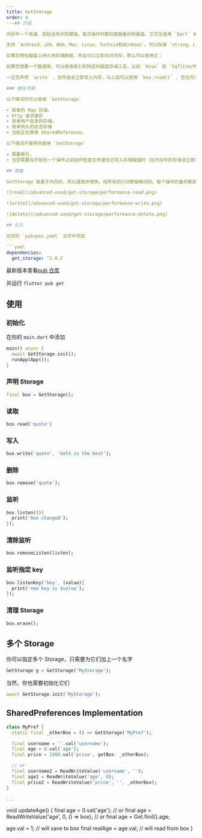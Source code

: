 ```yaml
---
title: GetStorage
order: 4
---## 介绍

内存中一个快速、超轻且同步的键值，每次操作时都将数据备份到磁盘。它完全是用 `Dart` 编写的，并且很容易与 `Flutter` 的 `GetX` 集成。

支持 `Android、iOS、Web、Mac、Linux、fuchsia和Windows`。可以存储 `string、int、double、Map和List`

如果您想在磁盘上持久地存储数据，并且可以立即访问内存，那么可以使用它；

如果您想要一个数据库，可以使用索引和特定的磁盘存储工具，比如 `Hive` 和 `Sqflite/Moor` 。这种情况下 `GetStorage` 并不适合你。

一旦您声明 `write` ，文件就会立即写入内存，马上就可以使用 `box.read()` . 您也可以使用 `await box.write()` 等待将其写入磁盘。

### 用与不用

以下情况你可以使用 `GetStorage`

- 简单的 Map 存储。
- http 请求缓存
- 简单用户信息的存储。
- 简单持久的状态存储
- 当前正在使用 SharedReference。

以下情况不推荐你使用 `GetStorage`

- 需要索引。
- 当您需要在开始另一个操作之前始终检查文件是否已写入存储磁盘时（在内存中的存储会立即完成，并且可以使用 `box.read()` ，磁盘备份在后台完成。为了确保备份完成，您可以使用 `await` ，但是如果您需要一直调用 `await` ，那么使用内存存储是没有意义的。）

## 性能

GetStorage 是基于内存的，所以速度非常快。他所有的行动都是瞬间的。每个操作的备份都放在磁盘上的容器中。每个容器都有自己的文件。

![read](/advanced-used/get-storage/performance-read.png)

![write](/advanced-used/get-storage/performance-write.png)

![delete](/advanced-used/get-storage/performance-delete.png)

## 引入

在你的 `pubspec.yaml` 文件中添加

```yaml
dependencies:
  get_storage: ^2.0.2
```

最新版本查看[pub 仓库](https://pub.flutter-io.cn/packages/get_storage)

并运行 `flutter pub get`

## 使用

### 初始化

在你的 `main.dart` 中添加

```dart
main() async {
  await GetStorage.init();
  runApp(App());
}

```

### 声明 Storage

```dart
final box = GetStorage();
```

### 读取

```dart
box.read('quote')
```

### 写入

```dart
box.write('quote', 'GetX is the best');

```

### 删除

```dart
box.remove('quote');

```

### 监听

```dart
box.listen((){
  print('box changed');
});

```

### 清除监听

```dart
box.removeListen(listen);

```

### 监听指定 key

```dart
box.listenKey('key', (value){
  print('new key is $value');
});

```

### 清理 Storage

```dart
box.erase();

```

## 多个 Storage

你可以指定多个 Storage，只需要为它们加上一个名字

```dart
GetStorage g = GetStorage('MyStorage');

```

当然，你也需要初始化它们

```dart
await GetStorage.init('MyStorage');

```

## SharedPreferences Implementation

```dart
class MyPref {
  static final _otherBox = () => GetStorage('MyPref');

  final username = ''.val('username');
  final age = 0.val('age');
  final price = 1000.val('price', getBox: _otherBox);

  // or
  final username2 = ReadWriteValue('username', '');
  final age2 = ReadWriteValue('age', 0);
  final price2 = ReadWriteValue('price', '', _otherBox);
}

...
```


void updateAge() {
  final age = 0.val('age');
  // or
  final age = ReadWriteValue('age', 0, () => box);
  // or
  final age = Get.find<MyPref>().age;

  age.val = 1; // will save to box
  final realAge = age.val; // will read from box
}

```
